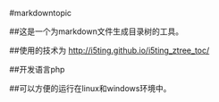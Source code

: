 #markdowntopic

##这是一个为markdown文件生成目录树的工具。

##使用的技术为 http://i5ting.github.io/i5ting_ztree_toc/

##开发语言php

##可以方便的运行在linux和windows环境中。
